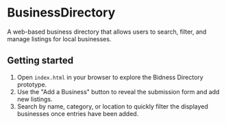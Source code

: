# BusinessDirectory

A web-based business directory that allows users to search, filter, and manage listings for local businesses.

## Getting started

1. Open `index.html` in your browser to explore the Bidness Directory prototype.
2. Use the "Add a Business" button to reveal the submission form and add new listings.
3. Search by name, category, or location to quickly filter the displayed businesses once entries have been added.
